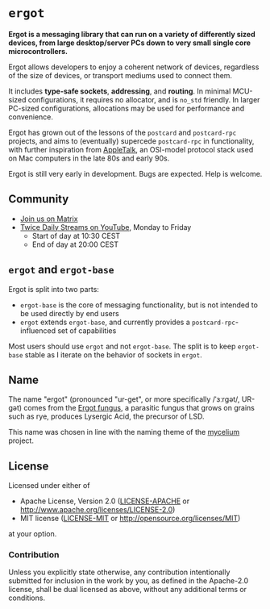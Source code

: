 # `ergot`

**Ergot is a messaging library that can run on a variety of differently sized devices, from large desktop/server PCs down to very small single core microcontrollers.**

Ergot allows developers to enjoy a coherent network of devices, regardless of the size of devices, or transport mediums used to connect them.

It includes **type-safe sockets**, **addressing**, and **routing**. In minimal MCU-sized configurations, it requires no allocator, and is `no_std` friendly. In larger PC-sized configurations, allocations may be used for performance and convenience.

Ergot has grown out of the lessons of the `postcard` and `postcard-rpc` projects, and aims to (eventually) supercede `postcard-rpc` in functionality, with further inspiration from [AppleTalk](https://en.wikipedia.org/wiki/AppleTalk), an OSI-model protocol stack used on Mac computers in the late 80s and early 90s.

Ergot is still very early in development. Bugs are expected. Help is welcome.

## Community

* [Join us on Matrix](https://matrix.to/#/#mnemos-dev:beeper.com)
* [Twice Daily Streams on YouTube](https://www.youtube.com/@JamesOfficeHours/streams), Monday to Friday
  * Start of day at 10:30 CEST
  * End of day at 20:00 CEST

## `ergot` and `ergot-base`

Ergot is split into two parts:

* `ergot-base` is the core of messaging functionality, but is not intended to be used directly by end users
* `ergot` extends `ergot-base`, and currently provides a `postcard-rpc`-influenced set of capabilities

Most users should use `ergot` and not `ergot-base`. The split is to keep `ergot-base` stable as I iterate on the behavior of sockets in `ergot`.

## Name

The name "ergot" (pronounced "ur-get",  or more specifically /ˈɜːrɡət/, UR-gət) comes from the [Ergot fungus](https://en.wikipedia.org/wiki/Ergot), a parasitic fungus that grows on grains such as rye, produces Lysergic Acid, the precursor of LSD.

This name was chosen in line with the naming theme of the [mycelium](https://github.com/hawkw/mycelium/) project.

## License

Licensed under either of

- Apache License, Version 2.0 ([LICENSE-APACHE](LICENSE-APACHE) or
  <http://www.apache.org/licenses/LICENSE-2.0>)
- MIT license ([LICENSE-MIT](LICENSE-MIT) or <http://opensource.org/licenses/MIT>)

at your option.

### Contribution

Unless you explicitly state otherwise, any contribution intentionally submitted
for inclusion in the work by you, as defined in the Apache-2.0 license, shall be
dual licensed as above, without any additional terms or conditions.
